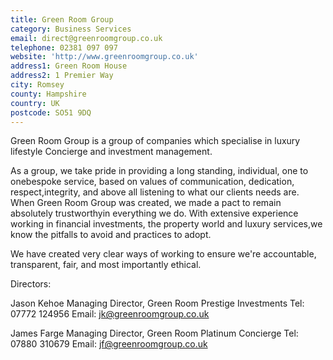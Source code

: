 ```yaml
---
title: Green Room Group
category: Business Services
email: direct@greenroomgroup.co.uk
telephone: 02381 097 097
website: 'http://www.greenroomgroup.co.uk'
address1: Green Room House
address2: 1 Premier Way
city: Romsey
county: Hampshire
country: UK
postcode: SO51 9DQ
---
```

Green Room Group is a group of companies which specialise in luxury lifestyle Concierge and investment management.

As a group, we take pride in providing a long standing, individual, one to onebespoke service, based on values of communication, dedication, respect,integrity, and above all listening to what our clients needs are. When Green Room Group was created, we made a pact to remain absolutely trustworthyin everything we do. With extensive experience working in financial investments, the property world and luxury services,we know the pitfalls to avoid and practices to adopt.

We have created very clear ways of working to ensure we're accountable, transparent, fair, and most importantly ethical.

Directors:

Jason Kehoe Managing Director,
Green Room Prestige Investments
Tel: 07772 124956
Email: [jk@greenroomgroup.co.uk](mailto:jk@greenroomgroup.co.uk)

James Farge Managing Director,
Green Room Platinum Concierge
Tel: 07880 310679
Email: [jf@greenroomgroup.co.uk](mailto:jf@greenroomgroup.co.uk)
